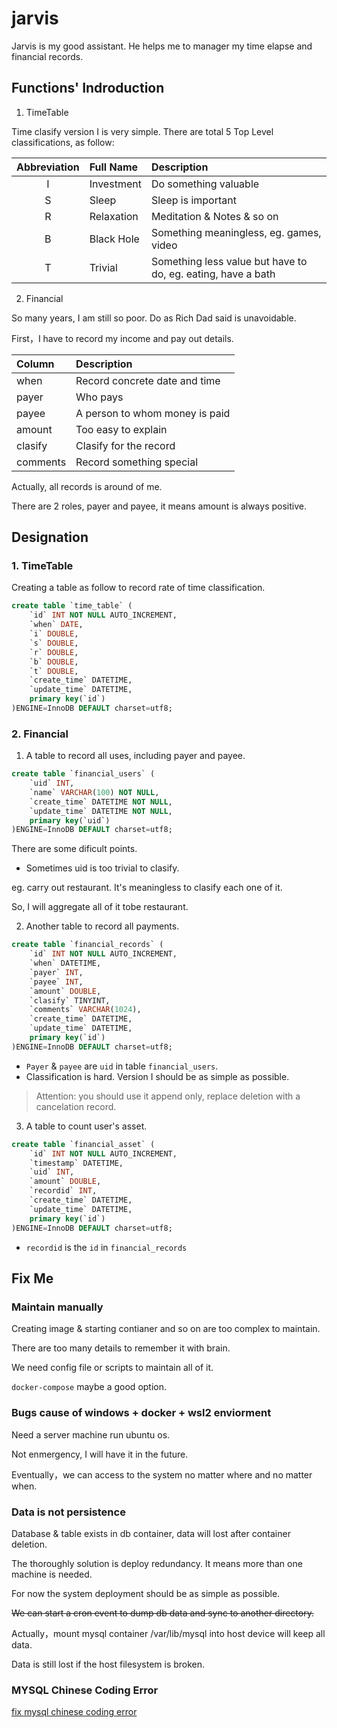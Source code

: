 # jarvis

Jarvis is my good assistant. He helps me to manager my time elapse and financial records.

## Functions' Indroduction

1. TimeTable

Time clasify version I is very simple. There are total 5 Top Level classifications, as follow:

| Abbreviation | Full Name  | Description                                                  |
| :----------: | :--------- | :----------------------------------------------------------- |
|      I      | Investment | Do something valuable                                        |
|      S      | Sleep      | Sleep is important                                           |
|      R      | Relaxation | Meditation & Notes & so on                                   |
|      B      | Black Hole | Something meaningless, eg. games, video                      |
|      T      | Trivial    | Something less value but have to do, eg. eating, have a bath |

2. Financial

So many years, I am still so poor. Do as Rich Dad said is unavoidable.

First，I have to record my income and pay out details.

| Column   | Description                    |
| :------- | :----------------------------- |
| when     | Record concrete date and time  |
| payer    | Who pays                       |
| payee    | A person to whom money is paid |
| amount   | Too easy to explain            |
| clasify  | Clasify for the record         |
| comments | Record something special       |

Actually, all records is around of me.

There are 2 roles, payer and payee, it means amount is always positive.

## Designation

### 1. TimeTable

Creating a table as follow to record rate of time classification.

```sql
create table `time_table` (
    `id` INT NOT NULL AUTO_INCREMENT,
    `when` DATE,
    `i` DOUBLE,
    `s` DOUBLE,
    `r` DOUBLE,
    `b` DOUBLE,
    `t` DOUBLE,
    `create_time` DATETIME,
    `update_time` DATETIME,
    primary key(`id`)
)ENGINE=InnoDB DEFAULT charset=utf8;
```

### 2. Financial

1. A table to record all uses, including payer and payee.

```sql
create table `financial_users` (
    `uid` INT,
    `name` VARCHAR(100) NOT NULL,
    `create_time` DATETIME NOT NULL,
    `update_time` DATETIME NOT NULL,
    primary key(`uid`)
)ENGINE=InnoDB DEFAULT charset=utf8;
```

There are some dificult points.

- Sometimes uid is too trivial to clasify.

eg. carry out restaurant. It's meaningless to clasify each one of it.

So, I will aggregate all of it tobe restaurant.

2. Another table to record all payments.

```sql
create table `financial_records` (
    `id` INT NOT NULL AUTO_INCREMENT,
    `when` DATETIME,
    `payer` INT,
    `payee` INT,
    `amount` DOUBLE,
    `clasify` TINYINT,
    `comments` VARCHAR(1024),
    `create_time` DATETIME,
    `update_time` DATETIME,
    primary key(`id`)
)ENGINE=InnoDB DEFAULT charset=utf8;
```

- `Payer` & `payee` are `uid` in table `financial_users`.
- Classification is hard. Version I should be as simple as possible.

> Attention: you should use it append only, replace deletion with a cancelation record.

3. A table to count user's asset.


```sql
create table `financial_asset` (
    `id` INT NOT NULL AUTO_INCREMENT,
    `timestamp` DATETIME,
    `uid` INT,
    `amount` DOUBLE,
    `recordid` INT,
    `create_time` DATETIME,
    `update_time` DATETIME,
    primary key(`id`)
)ENGINE=InnoDB DEFAULT charset=utf8;
```

- `recordid` is the `id` in `financial_records`

## Fix Me

### Maintain manually

Creating image & starting contianer and so on are too complex to maintain.

There are too many details to remember it with brain.

We need config file or scripts to maintain all of it.

`docker-compose` maybe a good option.

### Bugs cause of windows + docker + wsl2 enviorment

Need a server machine run ubuntu os.

Not enmergency, I will have it in the future.

Eventually，we can access to the system no matter where and no matter when.

### Data is not persistence

Database & table exists in db container, data will lost after container deletion.

The thoroughly solution is deploy redundancy. It means more than one machine is needed.

For now the system deployment should be as simple as possible.

~~We can start a cron event to dump db data and sync to another directory.~~

Actually，mount mysql container /var/lib/mysql into host device will keep all data.

Data is still lost if the host filesystem is broken.

### MYSQL Chinese Coding Error

[fix mysql chinese coding error](https://blog.csdn.net/m0_38023584/article/details/105584623)
